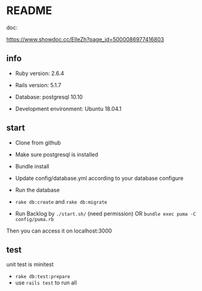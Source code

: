 # README

doc:

https://www.showdoc.cc/ElleZh?page_id=5000086977416803

## info

* Ruby version:  2.6.4

* Rails version:  5.1.7

* Database:  postgresql 10.10

* Development environment:  Ubuntu 18.04.1

## start

* Clone from github

* Make sure postgresql is installed

* Bundle install

* Update config/database.yml according to your database configure

* Run the database

* `rake db:create` and `rake db:migrate` 

* Run Backlog by `./start.sh/` (need permission) OR `bundle exec puma -C config/puma.rb`

Then you can access it on localhost:3000 

## test

unit test is minitest

* `rake db:test:prepare`
* use `rails test` to run all
